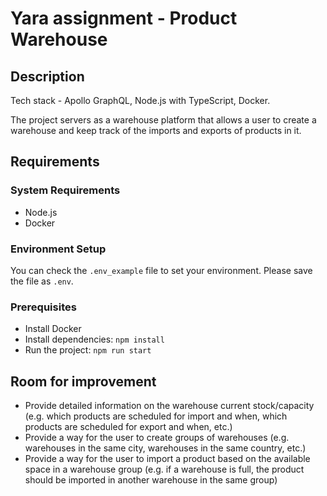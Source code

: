 # Yara assignment - Product Warehouse

## Description

Tech stack - Apollo GraphQL, Node.js with TypeScript, Docker.

The project servers as a warehouse platform that allows a user to create a warehouse and keep track of the imports and exports of products in it.

## Requirements

### System Requirements

- Node.js
- Docker

### Environment Setup

You can check the `.env_example` file to set your environment. Please save the file as `.env`.

### Prerequisites

- Install Docker
- Install dependencies: `npm install`
- Run the project: `npm run start`

## Room for improvement

- Provide detailed information on the warehouse current stock/capacity (e.g. which products are scheduled for import and when, which products are scheduled for export and when, etc.)
- Provide a way for the user to create groups of warehouses (e.g. warehouses in the same city, warehouses in the same country, etc.)
- Provide a way for the user to import a product based on the available space in a warehouse group (e.g. if a warehouse is full, the product should be imported in another warehouse in the same group)
